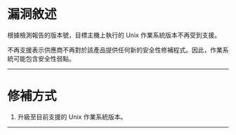 # 漏洞敘述

根據檢測報告的版本號，目標主機上執行的 Unix 作業系統版本不再受到支援。

不再支援表示供應商不再對於該產品提供任何新的安全性修補程式。因此，作業系統可能包含安全性弱點。


---

# 修補方式

1. 升級至目前支援的 Unix 作業系統版本。


---
